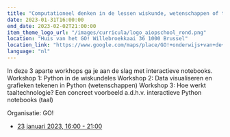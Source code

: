 ```yaml
---
title: "Computationeel denken in de lessen wiskunde, wetenschappen of taal"
date: 2023-01-31T16:00:00
end_date: 2023-02-02T21:00:00
item_theme_logo_url: "/images/curricula/logo_aiopschool_rond.png"
location: "Huis van het GO! Willebroekkaai 36 1000 Brussel"
location_link: "https://www.google.com/maps/place/GO!+onderwijs+van+de+Vlaamse+Gemeenschap/@50.8633456,4.3502028,17z/data=!3m1!4b1!4m5!3m4!1s0x47c3c386acd2c0a1:0x1930a2f02ba17925!8m2!3d50.8633393!4d4.3524112"
language: "nl"
---
```


In deze 3 aparte workhops ga je aan de slag met interactieve notebooks.
Workshop 1: Python in de wiskundeles
Workshop 2: Data visualiseren en grafieken tekenen in Python (wetenschappen)
Workshop 3: Hoe werkt taaltechnologie? Een concreet voorbeeld a.d.h.v. interactieve Python notebooks (taal)

Organisatie: GO!

- [23 januari 2023, 16:00 - 21:00](https://pro.g-o.be/kalender/detail/6656/12748?ref=catalogus)

